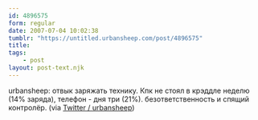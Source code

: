 ```yaml
---
id: 4896575
form: regular
date: 2007-07-04 10:02:38
tumblr: "https://untitled.urbansheep.com/post/4896575"
title:
tags:
    - post
layout: post-text.njk
---
```


<p>urbansheep: отвык заряжать технику. Кпк не стоял в крэддле неделю (14% заряда), телефон - дня три (21%). безответственность и спящий контролёр. (via <a href="http://twitter.com/urbansheep/statuses/133589192">Twitter / urbansheep</a>)</p>

